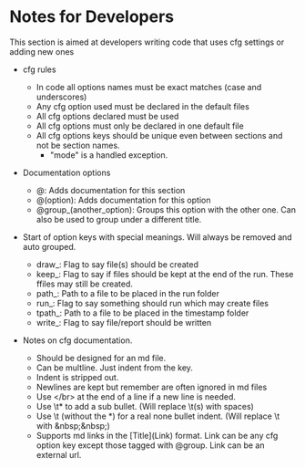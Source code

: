  # <a name="notes"></a> Notes for Developers
<!-- Copied from spinn_utilities/configs/notes.md -->
This section is aimed at developers writing code that uses cfg settings or adding new ones
* cfg rules
  * In code all options names must be exact matches (case and underscores)
  * Any cfg option used must be declared in the default files
  * All cfg options declared must be used
  * All cfg options must only be declared in one default file
  * All cfg options keys should be unique even between sections and not be section names.
    * "mode" is a handled exception.
* Documentation options
  * @: Adds documentation for this section
  * @(option): Adds documentation for this option
  * @group_(another_option): Groups this option with the other one. Can also be used to group under a different title.

* Start of option keys with special meanings. Will always be removed and auto grouped.
  * draw_: Flag to say file(s) should be created
  * keep_: Flag to say if files should be kept at the end of the run. These ffiles may still be created.
  * path_: Path to a file to be placed in the run folder
  * run_: Flag to say something should run which may create files
  * tpath_: Path to a file to be placed in the timestamp folder
  * write_: Flag to say file/report should be written

* Notes on cfg documentation.
  * Should be designed for an md file.
  * Can be multline. Just indent from the key.
  * Indent is stripped out.
  * Newlines are kept but remember are often ignored in md files
  * Use \</br> at the end of a line if a new line is needed.
  * Use \t* to add a sub bullet. (Will replace \t(s) with spaces)
  * Use \t (without the *) for a real none bullet indent. (Will replace \t with \&nbsp;\&nbsp;)
  * Supports md links in the \[Title\]\(Link\) format. 
      Link can be any cfg option key except those tagged with @group.
      Link can be an external url.

